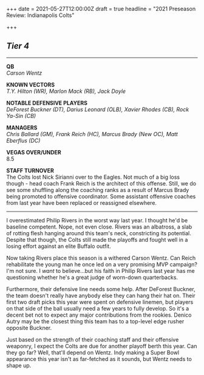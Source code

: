 +++
date = 2021-05-27T12:00:00Z
draft = true
headline = "2021 Preseason Review: Indianapolis Colts"

+++
## **_Tier 4_**

***

**QB**  
_Carson Wentz_

**KNOWN VECTORS**  
_T.Y. Hilton (WR), Marlon Mack (RB), Jack Doyle_

**NOTABLE DEFENSIVE PLAYERS**  
_DeForest Buckner (DT), Darius Leonard (OLB), Xavier Rhodes (CB), Rock Ya-Sin (CB)_

**MANAGERS**  
_Chris Ballard (GM), Frank Reich (HC), Marcus Brady (New OC), Matt Eberflus (DC)_

**VEGAS OVER/UNDER**  
8\.5

**STAFF TURNOVER**  
The Colts lost Nick Sirianni over to the Eagles. Not much of a big loss though - head coach Frank Reich is the architect of this offense. Still, we do see some shuffling along the coaching ranks as a result of Marcus Brady being promoted to offensive coordinator. Some assistant offensive coaches from last year have been replaced or reassigned elsewhere.

***

I overestimated Philip Rivers in the worst way last year. I thought he'd be baseline competent. Nope, not even close. Rivers was an albatross, a slab of rotting flesh hanging around this team's neck, constricting its potential. Despite that though, the Colts still made the playoffs and fought well in a losing effort against an elite Buffalo outfit.

Now taking Rivers place this season is a withered Carson Wentz. Can Reich rehabilitate the young man he once led on a very promising MVP campaign? I'm not sure. I _want_ to believe...but his faith in Philip Rivers last year has me questioning whether he's a great judge of worn-down quarterbacks.

Furthermore, their defensive line needs some help. After DeForest Buckner, the team doesn't really have anybody else they can hang their hat on. Their first two draft picks this year were spent on defensive linemen, but players on that side of the ball usually need a few years to fully develop. So it's a decent bet not to expect any major contributions from the rookies. Denico Autry may be the closest thing this team has to a top-level edge rusher opposite Buckner.

Just based on the strength of their coaching staff and their offensive weaponry, I expect the Colts are due for another playoff berth this year. Can they go far? Well, that'll depend on Wentz. Indy making a Super Bowl appearance this year isn't as far-fetched as it sounds, but Wentz needs to shape up.